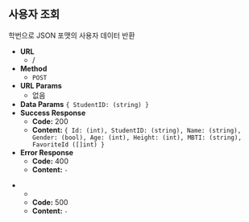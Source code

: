 **사용자 조회**
---
  학번으로 JSON 포맷의 사용자 데이터 반환
* **URL**
  * /
* **Method**
  * `POST`
* **URL Params**
  * 없음
* **Data Params**
  `{ StudentID: (string) }`
* **Success Response**
  * **Code:** 200<br />
  * **Content:** `{ Id: (int), StudentID: (string), Name: (string), Gender: (bool), Age: (int), Height: (int), MBTI: (string), FavoriteId ([]int) }`
* **Error Response**
  * **Code:** 400<br />
  * **Content:** `-`
- - 
  * **Code:** 500<br />
  * **Content:** `-`